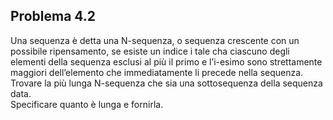 ## Problema 4.2
Una sequenza è detta una N-sequenza, o sequenza crescente con un possibile ripensamento, se esiste un indice i tale cha ciascuno degli elementi della sequenza esclusi al più il primo e l’i-esimo sono strettamente maggiori dell’elemento che immediatamente li precede nella sequenza. \
Trovare la più lunga N-sequenza che sia una sottosequenza della sequenza data. \
Specificare quanto è lunga e fornirla.